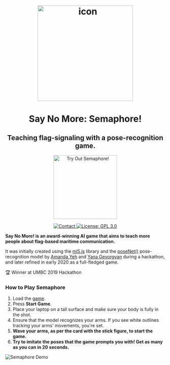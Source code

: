 <h1 align="center">
  <img align="center" src="https://i.imgur.com/KedEuYI.png" width="300" alt="icon">
<br>
  <h1 align="center">Say No More: Semaphore!</h1>
  <h2 align="center">Teaching flag-signaling with a pose-recognition game.</h2>
  <p align="center">
    <a href="https://ygev.github.io/semaphore">
      <img src="https://i.imgur.com/mnJjuLJ.png" width="200" alt="Try Out Semaphore!">
    </a>
  </p>
  <p align="center">
<a href="mailto:ygis@mit.edu">
      <img src="https://img.shields.io/badge/Contact-ygev-blue.svg?style=flat" alt="Contact">
    </a>
    <a href="https://opensource.org/licenses/GPL-3.0">
      <img src="https://img.shields.io/badge/License-GPL 3.0-yellow.svg" alt="License: GPL 3.0">
    </a>
  </p>
</h1>
  
**Say No More! is an award-winning AI game that aims to teach more people about flag-based maritime communication.**

It was initially created using the [ml5.js](https://ml5js.org/) library and the [poseNet()](https://ml5js.org/reference/api-PoseNet/) pose-recognition model by [Amanda Yeh](https://amandayeh.com) and [Yana Gevorgyan](yg.is) during a hackathon, and later refined in early 2020 as a full-fledged game.

🏆 Winner at UMBC 2019 Hackathon

### How to Play Semaphore
1. Load the [game](https://ygev.github.io/semaphore).
2. Press **Start Game**.
3. Place your laptop on a tall surface and make sure your body is fully in the shot.
4. Ensure that the model recognizes your arms. If you see white outlines tracking your arms' movements, you're set.
5. **Wave your arms, as per the card with the stick figure, to start the game.**
6. **Try to imitate the poses that the game prompts you with! Get as many as you can in 20 seconds.**
  <img src="demo-1.gif" alt="Semaphore Demo">
  
